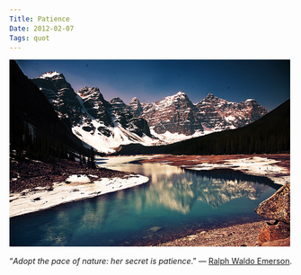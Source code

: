 ```yaml
---
Title: Patience
Date: 2012-02-07
Tags: quot
---
```


![patience.jpg](images/patience.jpg)

“<i>Adopt the pace of nature: her secret is patience</i>.” — [Ralph Waldo Emerson](http://ru.wikipedia.org/wiki/%D0%AD%D0%BC%D0%B5%D1%80%D1%81%D0%BE%D0%BD,_%D0%A0%D0%B0%D0%BB%D1%8C%D1%84_%D0%A3%D0%BE%D0%BB%D0%B4%D0%BE).